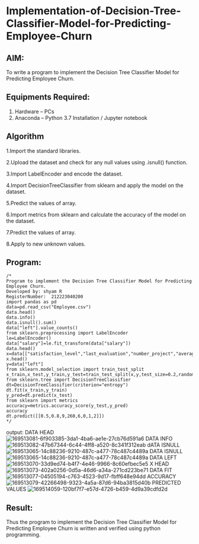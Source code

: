 # Implementation-of-Decision-Tree-Classifier-Model-for-Predicting-Employee-Churn

## AIM:
To write a program to implement the Decision Tree Classifier Model for Predicting Employee Churn.

## Equipments Required:
1. Hardware – PCs
2. Anaconda – Python 3.7 Installation / Jupyter notebook

## Algorithm
1.Import the standard libraries.

2.Upload the dataset and check for any null values using .isnull() function.

3.Import LabelEncoder and encode the dataset.

4.Import DecisionTreeClassifier from sklearn and apply the model on the dataset.

5.Predict the values of array.

6.Import metrics from sklearn and calculate the accuracy of the model on the dataset.

7.Predict the values of array.

8.Apply to new unknown values.


## Program:
```
/*
Program to implement the Decision Tree Classifier Model for Predicting Employee Churn.
Developed by: shyam R 
RegisterNumber:  212223040200
import pandas as pd
data=pd.read_csv("Employee.csv")
data.head()
data.info()
data.isnull().sum()
data["left"].value_counts()
from sklearn.preprocessing import LabelEncoder
le=LabelEncoder()
data["salary"]=le.fit_transform(data["salary"])
data.head()
x=data[["satisfaction_level","last_evaluation","number_project","average_montly_hours","time_spend_company","Work_accident","promotion_last_5years","salary"]]
x.head()
y=data["left"]
from sklearn.model_selection import train_test_split
x_train,x_test,y_train,y_test=train_test_split(x,y,test_size=0.2,random_state=100)
from sklearn.tree import DecisionTreeClassifier
dt=DecisionTreeClassifier(criterion="entropy")
dt.fit(x_train,y_train)
y_pred=dt.predict(x_test)
from sklearn import metrics   
accuracy=metrics.accuracy_score(y_test,y_pred)
accuracy
dt.predict([[0.5,0.8,9,260,6,0,1,2]])
*/
```
output:
DATA HEAD
![169513081-6f903385-3da1-4ba6-ae1e-27cb76d591a6](https://github.com/shivanshyam79/Implementation-of-Decision-Tree-Classifier-Model-for-Predicting-Employee-Churn/assets/151513860/d706f46e-ff26-4f6e-90ac-89073d102679)
DATA INFO
![169513082-47b67344-6c44-4ff8-a520-8c341f312eab](https://github.com/shivanshyam79/Implementation-of-Decision-Tree-Classifier-Model-for-Predicting-Employee-Churn/assets/151513860/a256e26d-3c15-4f3a-a204-bb4972535b31)
dATA ISNULL
![169513065-14c88236-9210-487c-a477-78c487c4489a](https://github.com/shivanshyam79/Implementation-of-Decision-Tree-Classifier-Model-for-Predicting-Employee-Churn/assets/151513860/f95f4c0b-1577-4df8-821d-be9211bba536)
DATA ISNULL
![169513065-14c88236-9210-487c-a477-78c487c4489a](https://github.com/shivanshyam79/Implementation-of-Decision-Tree-Classifier-Model-for-Predicting-Employee-Churn/assets/151513860/3056baa5-84b0-46ed-baaa-f9450805cac6)
DATA LEFT
![169513070-33d9ed74-b4f7-4e46-9966-8c60efbec5e5](https://github.com/shivanshyam79/Implementation-of-Decision-Tree-Classifier-Model-for-Predicting-Employee-Churn/assets/151513860/0a1de218-7437-41d5-b930-a82775439d13)
X HEAD
![169513073-402a0256-0d5a-46d6-a34a-271cd223be71](https://github.com/shivanshyam79/Implementation-of-Decision-Tree-Classifier-Model-for-Predicting-Employee-Churn/assets/151513860/54e19292-fc7c-428d-b8a4-7d2525b15b3a)
DATA FIT
![169513077-04505194-c763-4523-9d17-fbff648e94dd](https://github.com/shivanshyam79/Implementation-of-Decision-Tree-Classifier-Model-for-Predicting-Employee-Churn/assets/151513860/65da6ff5-7ac1-40d3-942a-1ef52e6fe38d)
ACCURACY
![169513079-42266498-9323-4a5a-87d6-94ba3815d40b](https://github.com/shivanshyam79/Implementation-of-Decision-Tree-Classifier-Model-for-Predicting-Employee-Churn/assets/151513860/7c0ce944-8ca0-47fb-a426-fba34db9ffea)
PREDICTED VALUES
![169514059-120bf7f7-e57d-4726-b459-4d9a39cdfd2d](https://github.com/shivanshyam79/Implementation-of-Decision-Tree-Classifier-Model-for-Predicting-Employee-Churn/assets/151513860/ae74053c-329f-45e2-9c4b-e143a50dcb30)


## Result:
Thus the program to implement the  Decision Tree Classifier Model for Predicting Employee Churn is written and verified using python programming.
